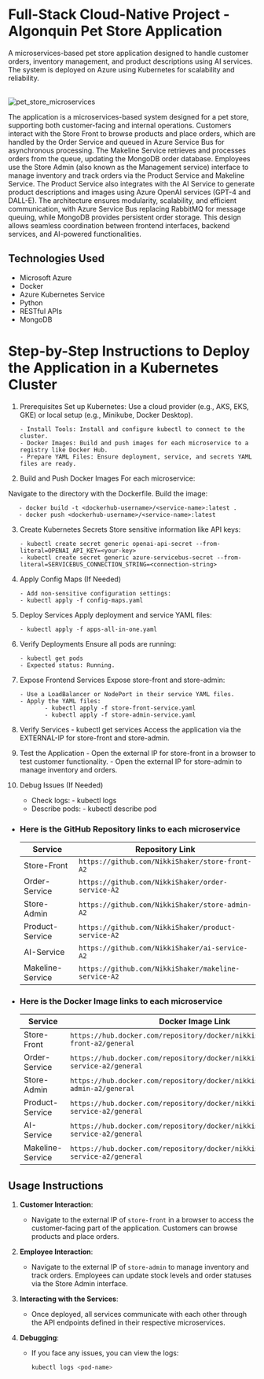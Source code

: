 # Full-Stack Cloud-Native Project - Algonquin Pet Store Application

A microservices-based pet store application designed to handle customer orders, inventory management, and product descriptions using AI services. The system is deployed on Azure using Kubernetes for scalability and reliability.
<br>
<br>

![pet_store_microservices](https://github.com/user-attachments/assets/d42e53cf-74b8-4beb-b276-7f6c1c260cd5)


The application is a microservices-based system designed for a pet store, supporting both customer-facing and internal operations. Customers interact with the Store Front to browse products and place orders, which are handled by the Order Service and queued in Azure Service Bus for asynchronous processing. The Makeline Service retrieves and processes orders from the queue, updating the MongoDB order database. Employees use the Store Admin (also known as the Management service) interface to manage inventory and track orders via the Product Service and Makeline Service. The Product Service also integrates with the AI Service to generate product descriptions and images using Azure OpenAI services (GPT-4 and DALL-E). The architecture ensures modularity, scalability, and efficient communication, with Azure Service Bus replacing RabbitMQ for message queuing, while MongoDB provides persistent order storage. This design allows seamless coordination between frontend interfaces, backend services, and AI-powered functionalities.

## Technologies Used 
- Microsoft Azure
- Docker
- Azure Kubernetes Service
- Python
- RESTful APIs
- MongoDB

# Step-by-Step Instructions to Deploy the Application in a Kubernetes Cluster

1. Prerequisites
Set up Kubernetes: Use a cloud provider (e.g., AKS, EKS, GKE) or local setup (e.g., Minikube, Docker Desktop).

       - Install Tools: Install and configure kubectl to connect to the cluster.
       - Docker Images: Build and push images for each microservice to a registry like Docker Hub.
       - Prepare YAML Files: Ensure deployment, service, and secrets YAML files are ready.
2. Build and Push Docker Images
For each microservice:

Navigate to the directory with the Dockerfile.
Build the image:

       - docker build -t <dockerhub-username>/<service-name>:latest .
       - docker push <dockerhub-username>/<service-name>:latest
       
3. Create Kubernetes Secrets
Store sensitive information like API keys:

       - kubectl create secret generic openai-api-secret --from-literal=OPENAI_API_KEY=<your-key>
       - kubectl create secret generic azure-servicebus-secret --from-literal=SERVICEBUS_CONNECTION_STRING=<connection-string>
   
4. Apply Config Maps (If Needed)

       - Add non-sensitive configuration settings:
       - kubectl apply -f config-maps.yaml
       
5. Deploy Services
Apply deployment and service YAML files:

       - kubectl apply -f apps-all-in-one.yaml
   
6. Verify Deployments
Ensure all pods are running:

       - kubectl get pods
       - Expected status: Running.
   
7. Expose Frontend Services
Expose store-front and store-admin:

       - Use a LoadBalancer or NodePort in their service YAML files.
       - Apply the YAML files:
              - kubectl apply -f store-front-service.yaml
              - kubectl apply -f store-admin-service.yaml
         
8. Verify Services
       - kubectl get services
Access the application via the EXTERNAL-IP for store-front and store-admin.

9. Test the Application
       - Open the external IP for store-front in a browser to test customer functionality.
       - Open the external IP for store-admin to manage inventory and orders.
10. Debug Issues (If Needed)
       - Check logs:
              - kubectl logs <pod-name>
       - Describe pods:
              - kubectl describe pod <pod-name>

   - ### Here is the GitHub Repository links to each microservice
         

       | **Service**         | **Repository Link**                       |
       |---------------------|-------------------------------------------|
       | Store-Front         | `https://github.com/NikkiShaker/store-front-A2`                           |
       | Order-Service       | `https://github.com/NikkiShaker/order-service-A2`                           |
       | Store-Admin         | `https://github.com/NikkiShaker/store-admin-A2`                           |
       | Product-Service     | `https://github.com/NikkiShaker/product-service-A2`                           |
       | AI-Service          | `https://github.com/NikkiShaker/ai-service-A2`                           |
       | Makeline-Service    | `https://github.com/NikkiShaker/makeline-service-A2`                           |

   - ### Here is the Docker Image links to each microservice

       | **Service**         | **Docker Image Link**                     |
       |---------------------|-------------------------------------------|
       | Store-Front         | `https://hub.docker.com/repository/docker/nikkishaker/store-front-a2/general`                           |
       | Order-Service       | `https://hub.docker.com/repository/docker/nikkishaker/order-service-a2/general`                           |
       | Store-Admin         | `https://hub.docker.com/repository/docker/nikkishaker/store-admin-a2/general`                           |
       | Product-Service     | `https://hub.docker.com/repository/docker/nikkishaker/product-service-a2/general`                           |
       | AI-Service          | `https://hub.docker.com/repository/docker/nikkishaker/ai-service-a2/general`                           |
       | Makeline-Service    | `https://hub.docker.com/repository/docker/nikkishaker/makeline-service-a2/general`                           |

## Usage Instructions

1. **Customer Interaction**: 
   - Navigate to the external IP of `store-front` in a browser to access the customer-facing part of the application. Customers can browse products and place orders.
   
2. **Employee Interaction**:
   - Navigate to the external IP of `store-admin` to manage inventory and track orders. Employees can update stock levels and order statuses via the Store Admin interface.

3. **Interacting with the Services**: 
   - Once deployed, all services communicate with each other through the API endpoints defined in their respective microservices.

4. **Debugging**: 
   - If you face any issues, you can view the logs:
     ```bash
     kubectl logs <pod-name>
     ```

